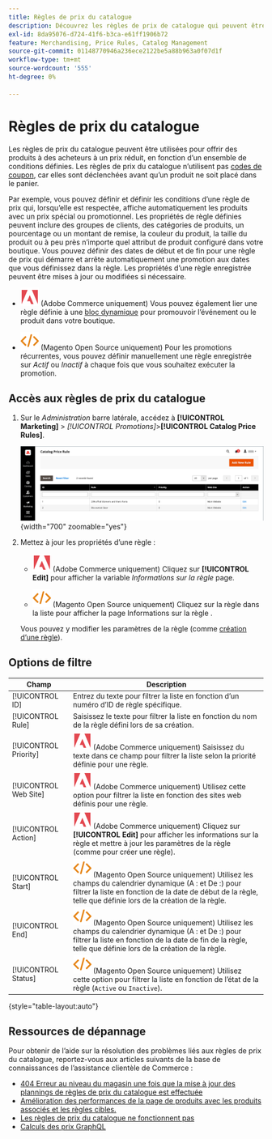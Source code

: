 ```yaml
---
title: Règles de prix du catalogue
description: Découvrez les règles de prix de catalogue qui peuvent être utilisées pour offrir des produits à des acheteurs à un prix réduit en fonction d’un ensemble de conditions définies.
exl-id: 8da95076-d724-41f6-b3ca-e61ff1906b72
feature: Merchandising, Price Rules, Catalog Management
source-git-commit: 01148770946a236ece2122be5a88b963a0f07d1f
workflow-type: tm+mt
source-wordcount: '555'
ht-degree: 0%

---
```


# Règles de prix du catalogue

Les règles de prix du catalogue peuvent être utilisées pour offrir des produits à des acheteurs à un prix réduit, en fonction d’un ensemble de conditions définies. Les règles de prix du catalogue n’utilisent pas [codes de coupon](price-rules-cart-coupon.md), car elles sont déclenchées avant qu’un produit ne soit placé dans le panier.

Par exemple, vous pouvez définir et définir les conditions d’une règle de prix qui, lorsqu’elle est respectée, affiche automatiquement les produits avec un prix spécial ou promotionnel. Les propriétés de règle définies peuvent inclure des groupes de clients, des catégories de produits, un pourcentage ou un montant de remise, la couleur du produit, la taille du produit ou à peu près n’importe quel attribut de produit configuré dans votre boutique. Vous pouvez définir des dates de début et de fin pour une règle de prix qui démarre et arrête automatiquement une promotion aux dates que vous définissez dans la règle. Les propriétés d’une règle enregistrée peuvent être mises à jour ou modifiées si nécessaire.

- ![Adobe Commerce](../assets/adobe-logo.svg) (Adobe Commerce uniquement) Vous pouvez également lier une règle définie à une [bloc dynamique](../content-design/dynamic-blocks.md) pour promouvoir l’événement ou le produit dans votre boutique.

- ![Magento Open Source](../assets/open-source.svg) (Magento Open Source uniquement) Pour les promotions récurrentes, vous pouvez définir manuellement une règle enregistrée sur _Actif_ ou _Inactif_ à chaque fois que vous souhaitez exécuter la promotion.

## Accès aux règles de prix du catalogue

1. Sur le _Administration_ barre latérale, accédez à **[!UICONTROL Marketing]** > _[!UICONTROL Promotions]_>**[!UICONTROL Catalog Price Rules]**.

   ![Règles de prix du catalogue](./assets/price-rule-catalog.png){width="700" zoomable="yes"}

1. Mettez à jour les propriétés d’une règle :

   - ![Adobe Commerce](../assets/adobe-logo.svg) (Adobe Commerce uniquement) Cliquez sur **[!UICONTROL Edit]** pour afficher la variable _Informations sur la règle_ page.

   - ![Magento Open Source](../assets/open-source.svg) (Magento Open Source uniquement) Cliquez sur la règle dans la liste pour afficher la page Informations sur la règle .

   Vous pouvez y modifier les paramètres de la règle (comme [création d’une règle](price-rules-catalog-create.md)).

## Options de filtre

| Champ | Description |
|--- |--- |
| [!UICONTROL ID] | Entrez du texte pour filtrer la liste en fonction d’un numéro d’ID de règle spécifique. |
| [!UICONTROL Rule] | Saisissez le texte pour filtrer la liste en fonction du nom de la règle défini lors de sa création. |
| [!UICONTROL Priority] | ![Adobe Commerce](../assets/adobe-logo.svg) (Adobe Commerce uniquement) Saisissez du texte dans ce champ pour filtrer la liste selon la priorité définie pour une règle. |
| [!UICONTROL Web Site] | ![Adobe Commerce](../assets/adobe-logo.svg) (Adobe Commerce uniquement) Utilisez cette option pour filtrer la liste en fonction des sites web définis pour une règle. |
| [!UICONTROL Action] | ![Adobe Commerce](../assets/adobe-logo.svg) (Adobe Commerce uniquement) Cliquez sur **[!UICONTROL Edit]** pour afficher les informations sur la règle et mettre à jour les paramètres de la règle (comme pour créer une règle). |
| [!UICONTROL Start] | ![Magento Open Source](../assets/open-source.svg) (Magento Open Source uniquement) Utilisez les champs du calendrier dynamique (A : et De :) pour filtrer la liste en fonction de la date de début de la règle, telle que définie lors de la création de la règle. |
| [!UICONTROL End] | ![Magento Open Source](../assets/open-source.svg) (Magento Open Source uniquement) Utilisez les champs du calendrier dynamique (A : et De :) pour filtrer la liste en fonction de la date de fin de la règle, telle que définie lors de la création de la règle. |
| [!UICONTROL Status] | ![Magento Open Source](../assets/open-source.svg) (Magento Open Source uniquement) Utilisez cette option pour filtrer la liste en fonction de l’état de la règle (`Active` ou `Inactive`). |

{style="table-layout:auto"}

## Ressources de dépannage

Pour obtenir de l’aide sur la résolution des problèmes liés aux règles de prix du catalogue, reportez-vous aux articles suivants de la base de connaissances de l’assistance clientèle de Commerce :

- [404 Erreur au niveau du magasin une fois que la mise à jour des plannings de règles de prix du catalogue est effectuée](https://experienceleague.adobe.com/docs/commerce-knowledge-base/kb/troubleshooting/known-issues-patches-attached/404-error-on-store-front-once-catalog-price-rule-schedules-update-is-performed.html)
- [Amélioration des performances de la page de produits avec les produits associés et les règles cibles.](https://experienceleague.adobe.com/docs/commerce-knowledge-base/kb/support-tools/patches/v1-0-9/mdva-31791-magento-patch-improvement-for-product-page-with-related-products-and-target-rules.html)
- [Les règles de prix du catalogue ne fonctionnent pas](https://experienceleague.adobe.com/docs/commerce-knowledge-base/kb/support-tools/patches/v1-0-14/mdva-24201-magento-patch-catalog-price-rules-don-t-work.html)
- [Calculs des prix GraphQL](https://experienceleague.adobe.com/docs/commerce-knowledge-base/kb/support-tools/patches/v1-0-14/mdva-33975-magento-patch-graphql-price-calculations.html)
